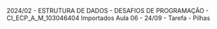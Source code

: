 2024/02 - ESTRUTURA DE DADOS - DESAFIOS DE PROGRAMAÇÃO - CI_ECP_A_M_103046404
Importados
Aula 06 - 24/09 - Tarefa - Pilhas
